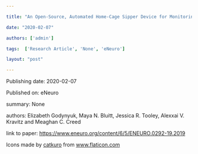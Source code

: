 ---
title: "An Open-Source, Automated Home-Cage Sipper Device for Monitoring Liquid Ingestive Behavior in Rodents "
date: "2020-02-07"
authors: ['admin']
tags:  ['Research Article', 'None', 'eNeuro']
layout: "post"
---
Publishing date: 2020-02-07

Published on: eNeuro

summary: None

authors: Elizabeth Godynyuk, Maya N. Bluitt, Jessica R. Tooley, Alexxai V. Kravitz and Meaghan C. Creed

link to paper: https://www.eneuro.org/content/6/5/ENEURO.0292-19.2019

Icons made by <a href="https://www.flaticon.com/free-icon/bookshelves_3576884" title="catkuro">catkuro</a> from <a href="https://www.flaticon.com/" title="Flaticon"> www.flaticon.com</a>